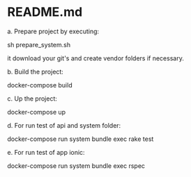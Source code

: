 # README.md

a. Prepare project by executing:

sh prepare_system.sh

it download your git's and create vendor folders if necessary.


b. Build the project:

docker-compose build


c. Up the project:

docker-compose up


d. For run test of api and system folder:

docker-compose run system bundle exec rake test


e. For run test of app ionic:

docker-compose run system bundle exec rspec


